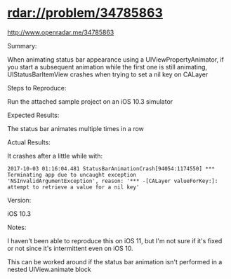 # <rdar://problem/34785863>

http://www.openradar.me/34785863

Summary:

When animating status bar appearance using a UIViewPropertyAnimator, if
you start a subsequent animation while the first one is still animating,
UIStatusBarItemView crashes when trying to set a nil key on CALayer

Steps to Reproduce:

Run the attached sample project on an iOS 10.3 simulator

Expected Results:

The status bar animates multiple times in a row

Actual Results:

It crashes after a little while with:

```
2017-10-03 01:16:04.481 StatusBarAnimationCrash[94054:1174550] *** Terminating app due to uncaught exception 'NSInvalidArgumentException', reason: '*** -[CALayer valueForKey:]: attempt to retrieve a value for a nil key'
```

Version:

iOS 10.3

Notes:

I haven't been able to reproduce this on iOS 11, but I'm not sure if
it's fixed or not since it's intermittent even on iOS 10.

This can be worked around if the status bar animation isn't performed in
a nested UIView.animate block
